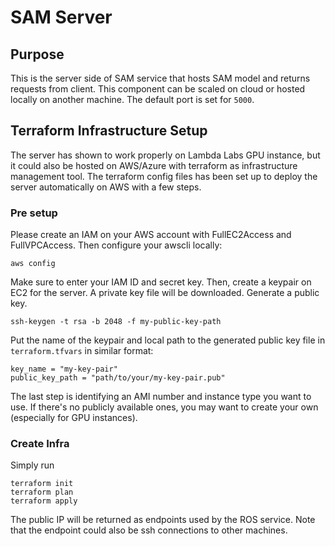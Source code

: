 # SAM Server

## Purpose
This is the server side of SAM service that hosts SAM model and returns requests from client. This component can be scaled on cloud or hosted locally on another machine. The default port is set for `5000`. 

## Terraform Infrastructure Setup
The server has shown to work properly on Lambda Labs GPU instance, but it could also be hosted on AWS/Azure with terraform as infrastructure management tool. The terraform config files has been set up to deploy the server automatically on AWS with a few steps.
### Pre setup
Please create an IAM on your AWS account with FullEC2Access and FullVPCAccess. Then configure your awscli locally:
```
aws config
```
Make sure to enter your IAM ID and secret key. Then, create a keypair on EC2 for the server. A private key file will be downloaded. Generate a public key. 
```
ssh-keygen -t rsa -b 2048 -f my-public-key-path
```
Put the name of the keypair and local path to the generated public key file in `terraform.tfvars` in similar format:
```
key_name = "my-key-pair"
public_key_path = "path/to/your/my-key-pair.pub"
```
The last step is identifying an AMI number and instance type you want to use. If there's no publicly available ones, you may want to create your own (especially for GPU instances). 

### Create Infra
Simply run
```
terraform init
terraform plan
terraform apply
```
The public IP will be returned as endpoints used by the ROS service. Note that the endpoint could also be ssh connections to other machines. 
